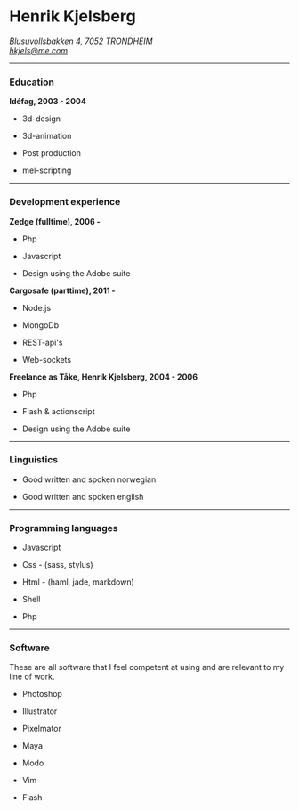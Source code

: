 
Henrik Kjelsberg
================

<address>
  Blusuvollsbakken 4, 7052 TRONDHEIM<br />
  <a href="mailto:hkjels@me.com">hkjels@me.com</a>
</address>


* * *


### Education

__Idéfag, 2003 - 2004__

* 3d-design

* 3d-animation

* Post production

* mel-scripting


* * *


### Development experience

__Zedge (fulltime), 2006 -__

* Php

* Javascript

* Design using the Adobe suite


__Cargosafe (parttime), 2011 -__

* Node.js

* MongoDb

* REST-api's

* Web-sockets


__Freelance as Tåke, Henrik Kjelsberg, 2004 - 2006__

* Php

* Flash & actionscript

* Design using the Adobe suite


* * *


### Linguistics

* Good written and spoken norwegian

* Good written and spoken english


* * *


### Programming languages

* Javascript

* Css - (sass, stylus)

* Html - (haml, jade, markdown)

* Shell

* Php


* * *


### Software

These are all software that I feel competent at using and are relevant to
my line of work.

* Photoshop

* Illustrator

* Pixelmator

* Maya

* Modo

* Vim

* Flash

